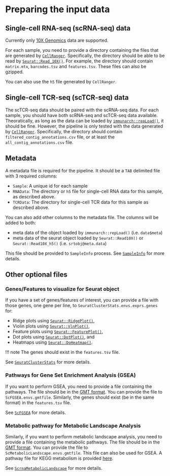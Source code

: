 # Preparing the input data

## Single-cell RNA-seq (scRNA-seq) data

Currently only [10X Genomics](https://www.10xgenomics.com/) data are supported.

For each sample, you need to provide a directory containing the files that are generated by [`CellRanger`](https://support.10xgenomics.com/single-cell-gene-expression/software/pipelines/latest/what-is-cell-ranger). Specifically, the directory should be able to be read by [`Seurat::Read_10X()`](https://satijalab.org/seurat/reference/read10x). For example, the directory should contain `matrix.mtx`, `barcodes.tsv` and `features.tsv`.
These files can also be gzipped.

You can also use the `h5` file generated by `CellRanger`.

## Single-cell TCR-seq (scTCR-seq) data

The scTCR-seq data should be paired with the scRNA-seq data. For each sample, you should have both scRNA-seq and scTCR-seq data available. Theoratically, as long as the data can be loaded by [`immunarch::repLoad()`](https://immunarch.com/reference/repLoad.html), it should be fine. However, the pipeline is only tested with the data generated by [`CellRanger`](https://support.10xgenomics.com/single-cell-vdj/software/pipelines/latest/output/annotation). Specifically, the directory should contain `filtered_contig_annotations.csv` file, or at least the `all_contig_annotations.csv` file.

## Metadata

A metadata file is required for the pipeline. It should be a `TAB` delimited file with 3 required columns:

- `Sample`: A unique id for each sample
- `RNAData`: The directory or `h5` file for single-cell RNA data for this sample, as described above.
- `TCRData`: The directory for single-cell TCR data for this sample as described above.

You can also add other columns to the metadata file. The columns will be added to both:

- meta data of the object loaded by `immunarch::repLoad()` (i.e. `data$meta`)
- meta data of the seurat object loaded by `Seurat::Read10X()` or `Seurat::Read10X_h5()` (i.e. `srtobj@meta.data`)

This file should be provided to `SampleInfo` process. See [`SampleInfo`](./processes/SampleInfo.md) for more details.

## Other optional files

### Genes/Features to visualize for Seurat object

If you have a set of genes/features of interest, you can provide a file with those genes, one gene per line, to `SeuratClusterStats.envs.exprs.genes` for:

- Ridge plots using [`Seurat::RidgePlot()`](https://satijalab.org/seurat/reference/ridgeplot),
- Violin plots using [`Seurat::VlnPlot()`](https://satijalab.org/seurat/reference/vlnplot),
- Feature plots using [`Seurat::FeaturePlot()`](https://satijalab.org/seurat/reference/featureplot),
- Dot plots using [`Seurat::DotPlot()`](https://satijalab.org/seurat/reference/dotplot), and
- Heatmaps using [`Seurat::DoHeatmap()`](https://satijalab.org/seurat/reference/doheatmap).

!!! note
    The genes should exist in the `features.tsv` file.

See [`SeuratClusterStats`](./processes/SeuratClusterStats.md) for more details.

### Pathways for Gene Set Enrichment Analysis (GSEA)

If you want to perform GSEA, you need to provide a file containing the pathways. The file should be in the [GMT format][1]. You can provide the file to `ScFGSEA.envs.gmtfile`. Similarly, the genes should exist (be in the same format) in the `features.tsv` file.

See [`ScFGSEA`](./processes/ScFGSEA.md) for more details.

### Metabolic pathway for Metabolic Landscape Analysis

Similarly, if you want to perform metabolic landscape analysis, you need to provide a file containing the metabolic pathways. The file should be in the [GMT format][1]. You can provide the file to `ScMetabolicLandscape.envs.gmtfile`. This file can also be used for GSEA. A pathway file for KEGG metabolism is provided [here][2].

See [`ScrnaMetabolicLandscape`](./processes/ScrnaMetabolicLandscape.md) for more details.

[1]: https://docs.gsea-msigdb.org/#GSEA/Data_Formats/#gmt-gene-matrix-transposed-file-format-gmt
[2]: https://github.com/pwwang/biopipen/blob/master/tests/data/scrna_metabolic/KEGG_metabolism.gmt
